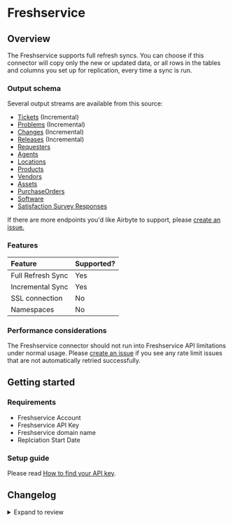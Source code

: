 # Freshservice

## Overview

The Freshservice supports full refresh syncs. You can choose if this connector will copy only the new or updated data, or all rows in the tables and columns you set up for replication, every time a sync is run.

### Output schema

Several output streams are available from this source:

- [Tickets](https://api.freshservice.com/v2/#view_all_ticket) (Incremental)
- [Problems](https://api.freshservice.com/v2/#problems) (Incremental)
- [Changes](https://api.freshservice.com/v2/#changes) (Incremental)
- [Releases](https://api.freshservice.com/v2/#releases) (Incremental)
- [Requesters](https://api.freshservice.com/v2/#requesters)
- [Agents](https://api.freshservice.com/v2/#agents)
- [Locations](https://api.freshservice.com/v2/#locations)
- [Products](https://api.freshservice.com/v2/#products)
- [Vendors](https://api.freshservice.com/v2/#vendors)
- [Assets](https://api.freshservice.com/v2/#assets)
- [PurchaseOrders](https://api.freshservice.com/v2/#purchase-order)
- [Software](https://api.freshservice.com/v2/#software)
- [Satisfaction Survey Responses](https://api.freshservice.com/#ticket_csat_attributes)

If there are more endpoints you'd like Airbyte to support, please [create an issue.](https://github.com/airbytehq/airbyte/issues/new/choose)

### Features

| Feature           | Supported? |
| :---------------- | :--------- |
| Full Refresh Sync | Yes        |
| Incremental Sync  | Yes        |
| SSL connection    | No         |
| Namespaces        | No         |

### Performance considerations

The Freshservice connector should not run into Freshservice API limitations under normal usage. Please [create an issue](https://github.com/airbytehq/airbyte/issues) if you see any rate limit issues that are not automatically retried successfully.

## Getting started

### Requirements

- Freshservice Account
- Freshservice API Key
- Freshservice domain name
- Replciation Start Date

### Setup guide

Please read [How to find your API key](https://api.freshservice.com/#authentication).

## Changelog

<details>
  <summary>Expand to review</summary>

| Version | Date       | Pull Request                                             | Subject                                                                                |
| :------ | :--------- | :------------------------------------------------------- |:---------------------------------------------------------------------------------------|
| 1.4.12 | 2025-02-01 | [52816](https://github.com/airbytehq/airbyte/pull/52816) | Update dependencies |
| 1.4.11 | 2025-01-25 | [52313](https://github.com/airbytehq/airbyte/pull/52313) | Update dependencies |
| 1.4.10 | 2025-01-18 | [51684](https://github.com/airbytehq/airbyte/pull/51684) | Update dependencies |
| 1.4.9 | 2025-01-11 | [51075](https://github.com/airbytehq/airbyte/pull/51075) | Update dependencies |
| 1.4.8 | 2024-12-28 | [50574](https://github.com/airbytehq/airbyte/pull/50574) | Update dependencies |
| 1.4.7 | 2024-12-21 | [50026](https://github.com/airbytehq/airbyte/pull/50026) | Update dependencies |
| 1.4.6 | 2024-12-14 | [49519](https://github.com/airbytehq/airbyte/pull/49519) | Update dependencies |
| 1.4.5 | 2024-12-12 | [49187](https://github.com/airbytehq/airbyte/pull/49187) | Update dependencies |
| 1.4.4 | 2024-12-11 | [48939](https://github.com/airbytehq/airbyte/pull/48939) | Starting with this version, the Docker image is now rootless. Please note that this and future versions will not be compatible with Airbyte versions earlier than 0.64 |
| 1.4.3 | 2024-10-29 | [47732](https://github.com/airbytehq/airbyte/pull/47732) | Update dependencies |
| 1.4.2 | 2024-10-28 | [47449](https://github.com/airbytehq/airbyte/pull/47449) | Update dependencies |
| 1.4.1 | 2024-08-16 | [44196](https://github.com/airbytehq/airbyte/pull/44196) | Bump source-declarative-manifest version |
| 1.4.0 | 2024-08-15 | [44148](https://github.com/airbytehq/airbyte/pull/44148) | Refactor connector to manifest-only format |
| 1.3.17 | 2024-08-10 | [43545](https://github.com/airbytehq/airbyte/pull/43545) | Update dependencies |
| 1.3.16 | 2024-08-03 | [43254](https://github.com/airbytehq/airbyte/pull/43254) | Update dependencies |
| 1.3.15 | 2024-07-27 | [42663](https://github.com/airbytehq/airbyte/pull/42663) | Update dependencies |
| 1.3.14 | 2024-07-20 | [42382](https://github.com/airbytehq/airbyte/pull/42382) | Update dependencies |
| 1.3.13 | 2024-07-13 | [41713](https://github.com/airbytehq/airbyte/pull/41713) | Update dependencies |
| 1.3.12 | 2024-07-10 | [41423](https://github.com/airbytehq/airbyte/pull/41423) | Update dependencies |
| 1.3.11 | 2024-07-09 | [41311](https://github.com/airbytehq/airbyte/pull/41311) | Update dependencies |
| 1.3.10 | 2024-07-06 | [40941](https://github.com/airbytehq/airbyte/pull/40941) | Update dependencies |
| 1.3.9 | 2024-06-25 | [40381](https://github.com/airbytehq/airbyte/pull/40381) | Update dependencies |
| 1.3.8 | 2024-06-22 | [40177](https://github.com/airbytehq/airbyte/pull/40177) | Update dependencies |
| 1.3.7 | 2024-06-06 | [39173](https://github.com/airbytehq/airbyte/pull/39173) | [autopull] Upgrade base image to v1.2.2 |
| 1.3.6 | 2024-05-15 | [38195](https://github.com/airbytehq/airbyte/pull/38195) | Make connector compatible with builder |
| 1.3.5 | 2024-04-19 | [37162](https://github.com/airbytehq/airbyte/pull/37162) | Updating to 0.80.0 CDK |
| 1.3.4 | 2024-04-18 | [37162](https://github.com/airbytehq/airbyte/pull/37162) | Manage dependencies with Poetry. |
| 1.3.3 | 2024-04-15 | [37162](https://github.com/airbytehq/airbyte/pull/37162) | Base image migration: remove Dockerfile and use the python-connector-base image |
| 1.3.2 | 2024-04-12 | [37162](https://github.com/airbytehq/airbyte/pull/37162) | schema descriptions |
| 1.3.1 | 2024-01-29 | [34633](https://github.com/airbytehq/airbyte/pull/34633) | Add backoff policy for `Requested Items` stream |
| 1.3.0 | 2024-01-15 | [29126](https://github.com/airbytehq/airbyte/pull/29126) | Add `Requested Items` stream |
| 1.2.0 | 2023-08-06 | [29126](https://github.com/airbytehq/airbyte/pull/29126) | Migrated to Low-Code CDK |
| 1.1.0 | 2023-05-09 | [25929](https://github.com/airbytehq/airbyte/pull/25929) | Add stream for customer satisfaction survey responses endpoint |
| 1.0.0 | 2023-05-02 | [25743](https://github.com/airbytehq/airbyte/pull/25743) | Correct data types in tickets, agents and requesters schemas to match Freshservice API |
| 0.1.1 | 2021-12-28 | [9143](https://github.com/airbytehq/airbyte/pull/9143) | Update titles and descriptions |
| 0.1.0 | 2021-10-29 | [6967](https://github.com/airbytehq/airbyte/pull/6967) | 🎉 New Source: Freshservice |

</details>
